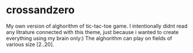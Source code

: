 # crossandzero
My own version of alghorithm of  tic-tac-toe game. I intentionally didnt read any litrature connected with this theme, just because i wanted to create everything using my brain only:) The alghorithm can play on fields of various size [2..20]. 
